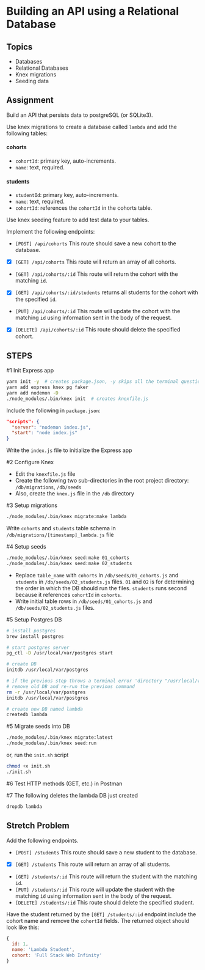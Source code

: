 # Building an API using a Relational Database

## Topics

- Databases
- Relational Databases
- Knex migrations
- Seeding data

## Assignment

Build an API that persists data to postgreSQL (or SQLite3).

Use knex migrations to create a database called `lambda` and add the following tables:

#### cohorts

- `cohortId`: primary key, auto-increments.
- `name`: text, required.

#### students

- `studentId`: primary key, auto-increments.
- `name`: text, required.
- `cohortId`: references the `cohortId` in the cohorts table.

Use knex seeding feature to add test data to your tables.

Implement the following endpoints:

- `[POST] /api/cohorts` This route should save a new cohort to the database.
- [x] `[GET] /api/cohorts` This route will return an array of all cohorts.
- `[GET] /api/cohorts/:id` This route will return the cohort with the matching `id`.
- [x] `[GET] /api/cohorts/:id/students` returns all students for the cohort with the specified `id`.
- `[PUT] /api/cohorts/:id` This route will update the cohort with the matching `id` using information sent in the body of the request.
- [x] `[DELETE] /api/cohorts/:id` This route should delete the specified cohort.

## STEPS

#1 Init Express app

```bash
yarn init -y  # creates package.json, -y skips all the terminal questions by answering yes to them all
yarn add express knex pg faker
yarn add nodemon -D
./node_modules/.bin/knex init  # creates knexfile.js
```

Include the following in `package.json`:

```json
"scripts": {
  "server": "nodemon index.js",
  "start": "node index.js"
}
```

Write the `index.js` file to initialize the Express app

#2 Configure Knex

- Edit the `knexfile.js` file
- Create the following two sub-directories in the root project directory: `/db/migrations`, `/db/seeds`
- Also, create the `knex.js` file in the `/db` directory

#3 Setup migrations

```bash
./node_modules/.bin/knex migrate:make lambda
```

Write `cohorts` and `students` table schema in `/db/migrations/[timestamp]_lambda.js` file

#4 Setup seeds

```bash
./node_modules/.bin/knex seed:make 01_cohorts
./node_modules/.bin/knex seed:make 02_students
```

- Replace `table_name` with `cohorts` in `/db/seeds/01_cohorts.js` and `students` in `/db/seeds/02_students.js` files. `01` and `02` is for determining the order in which the DB should run the files. `students` runs second because it references `cohortId` in `cohorts`.
- Write initial table rows in `/db/seeds/01_cohorts.js` and `/db/seeds/02_students.js` files.

#5 Setup Postgres DB

```bash
# install postgres
brew install postgres

# start postgres server
pg_ctl -D /usr/local/var/postgres start

# create DB
initdb /usr/local/var/postgres  

# if the previous step throws a terminal error 'directory "/usr/local/var/postgres" exists ...',
# remove old DB and re-run the previous command
rm -r /usr/local/var/postgres 
initdb /usr/local/var/postgres

# create new DB named lambda
createdb lambda
```

#5 Migrate seeds into DB

```bash
./node_modules/.bin/knex migrate:latest
./node_modules/.bin/knex seed:run
```

or, run the `init.sh` script

```bash
chmod +x init.sh
./init.sh
```

#6 Test HTTP methods (GET, etc.) in Postman

#7 The following deletes the lambda DB just created

```bash
dropdb lambda
```

## Stretch Problem

Add the following endpoints.

- `[POST] /students` This route should save a new student to the database.
- [x] `[GET] /students` This route will return an array of all students.
- `[GET] /students/:id` This route will return the student with the matching `id`.
- `[PUT] /students/:id` This route will update the student with the matching `id` using information sent in the body of the request.
- `[DELETE] /students/:id` This route should delete the specified student.

Have the student returned by the `[GET] /students/:id` endpoint include the cohort name and remove the `cohortId` fields. The returned object should look like this:

```js
{
  id: 1,
  name: 'Lambda Student',
  cohort: 'Full Stack Web Infinity'
}
```